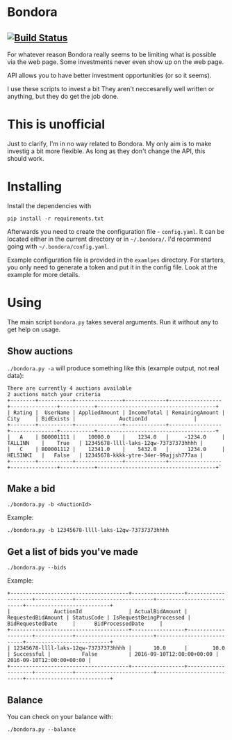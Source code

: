 # Bondora

[![Build Status](https://travis-ci.org/fxlv/bondora.svg?branch=master)](https://travis-ci.org/fxlv/bondora)
---

For whatever reason Bondora really seems to be limiting what is possible via the web page.
Some investments never even show up on the web page.

API allows you to have better investment opportunities (or so it seems).

I use these scripts to invest a bit
They aren't neccesarelly well written or anything, but they do get the job done.

# This is unofficial 
Just to clarify, I'm in no way related to Bondora. 
My only aim is to make investig a bit more flexible.
As long as they don't change the API, this should work.


# Installing

Install the dependencies with
```
pip install -r requirements.txt
```

Afterwards you need to create the configuration file - `config.yaml`.
It can be located either in the current directory or in `~/.bondora/`.
I'd recommend going with `~/.bondora/config.yaml`.

Example configuration file is provided in the `examlpes` directory.
For starters, you only need to generate a token and put it in the config file.
Look at the example for more details.

# Using
The main script `bondora.py` takes several arguments.
Run it without any to get help on usage.

## Show auctions

`./bondora.py -a` will produce something like this (example output, not real data):

```
There are currently 4 auctions available
2 auctions match your criteria
+--------+-----------+---------------+-------------+-----------------+---------------+-----------+--------------------------------------+
| Rating |  UserName | AppliedAmount | IncomeTotal | RemainingAmount |      City     | BidExists |              AuctionId               |
+--------+-----------+---------------+-------------+-----------------+---------------+-----------+--------------------------------------+
|   A    | BO0001111 |    10000.0    |    1234.0   |     -1234.0     |    TALLINN    |    True   | 12345678-llll-laks-12qw-73737373hhhh |
|   C    | BO0001112 |    12341.0    |    5432.0   |      1234.0     |    HELSINKI   |   False   | 12345678-kkkk-ytre-34er-99ajjsh777aa |
+--------+-----------+---------------+-------------+-----------------+---------------+-----------+--------------------------------------+`
```

## Make a bid 
```
./bondora.py -b <AuctionId>
```
Example:
```
./bondora.py -b 12345678-llll-laks-12qw-73737373hhhh
```

## Get a list of bids you've made
```
./bondora.py --bids
```
Example:
```
+--------------------------------------+-----------------+--------------------+------------+-------------------------+---------------------------+---------------------------+
|              AuctionId               | ActualBidAmount | RequestedBidAmount | StatusCode | IsRequestBeingProcessed |      BidRequestedDate     |      BidProcessedDate     |
+--------------------------------------+-----------------+--------------------+------------+-------------------------+---------------------------+---------------------------+
| 12345678-llll-laks-12qw-73737373hhhh |       10.0      |        10.0        | Successful |          False          | 2016-09-10T12:00:00+00:00 | 2016-09-10T12:00:00+00:00 |
+--------------------------------------+-----------------+--------------------+------------+-------------------------+---------------------------+---------------------------+
```

## Balance
You can check on your balance with:
```
./bondora.py --balance
```